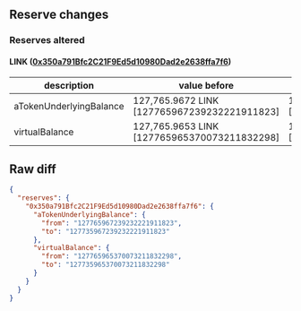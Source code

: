 ## Reserve changes

### Reserves altered

#### LINK ([0x350a791Bfc2C21F9Ed5d10980Dad2e2638ffa7f6](https://optimistic.etherscan.io/address/0x350a791Bfc2C21F9Ed5d10980Dad2e2638ffa7f6))

| description | value before | value after |
| --- | --- | --- |
| aTokenUnderlyingBalance | 127,765.9672 LINK [127765967239232221911823] | 127,735.9672 LINK [127735967239232221911823] |
| virtualBalance | 127,765.9653 LINK [127765965370073211832298] | 127,735.9653 LINK [127735965370073211832298] |


## Raw diff

```json
{
  "reserves": {
    "0x350a791Bfc2C21F9Ed5d10980Dad2e2638ffa7f6": {
      "aTokenUnderlyingBalance": {
        "from": "127765967239232221911823",
        "to": "127735967239232221911823"
      },
      "virtualBalance": {
        "from": "127765965370073211832298",
        "to": "127735965370073211832298"
      }
    }
  }
}
```